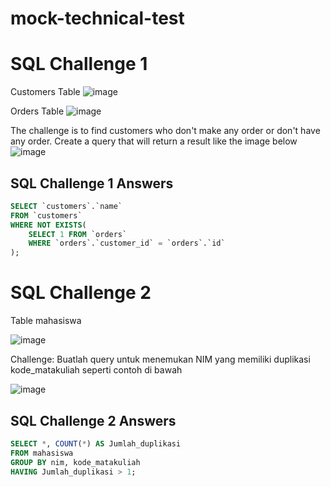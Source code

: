 # mock-technical-test

# SQL Challenge 1

Customers Table
![image](https://user-images.githubusercontent.com/38176579/198935485-bf96c15e-45d8-43d7-ba44-b4fd39253212.png)

Orders Table
![image](https://user-images.githubusercontent.com/38176579/198935570-91aad51c-a34d-4aaa-bd7f-b6ba58628cc4.png)

The challenge is to find customers who don't make any order or don't have any order. Create a query that will return a result like the image below
![image](https://user-images.githubusercontent.com/38176579/198941947-d002afc5-3176-46fe-8d41-7f9dd59249ae.png)

## SQL Challenge 1 Answers
```sql
SELECT `customers`.`name`
FROM `customers`
WHERE NOT EXISTS(
    SELECT 1 FROM `orders`
    WHERE `orders`.`customer_id` = `orders`.`id`
);
```

# SQL Challenge 2
Table mahasiswa

![image](https://user-images.githubusercontent.com/38176579/198942375-1bf45f81-7ec6-4eb4-8078-7c9fcc4d0b3a.png)

Challenge:
Buatlah query untuk menemukan NIM yang memiliki duplikasi kode_matakuliah seperti contoh di bawah

![image](https://user-images.githubusercontent.com/38176579/198942457-dab82929-ac5e-4274-8a2c-27eca2ff1cee.png)

## SQL Challenge 2 Answers

```sql
SELECT *, COUNT(*) AS Jumlah_duplikasi
FROM mahasiswa
GROUP BY nim, kode_matakuliah
HAVING Jumlah_duplikasi > 1;
```